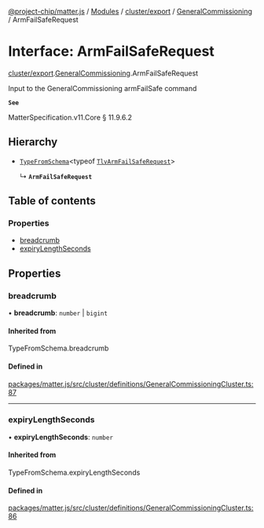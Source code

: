 [@project-chip/matter.js](../README.md) / [Modules](../modules.md) / [cluster/export](../modules/cluster_export.md) / [GeneralCommissioning](../modules/cluster_export.GeneralCommissioning.md) / ArmFailSafeRequest

# Interface: ArmFailSafeRequest

[cluster/export](../modules/cluster_export.md).[GeneralCommissioning](../modules/cluster_export.GeneralCommissioning.md).ArmFailSafeRequest

Input to the GeneralCommissioning armFailSafe command

**`See`**

MatterSpecification.v11.Core § 11.9.6.2

## Hierarchy

- [`TypeFromSchema`](../modules/tlv_export.md#typefromschema)\<typeof [`TlvArmFailSafeRequest`](../modules/cluster_export.GeneralCommissioning.md#tlvarmfailsaferequest)\>

  ↳ **`ArmFailSafeRequest`**

## Table of contents

### Properties

- [breadcrumb](cluster_export.GeneralCommissioning.ArmFailSafeRequest.md#breadcrumb)
- [expiryLengthSeconds](cluster_export.GeneralCommissioning.ArmFailSafeRequest.md#expirylengthseconds)

## Properties

### breadcrumb

• **breadcrumb**: `number` \| `bigint`

#### Inherited from

TypeFromSchema.breadcrumb

#### Defined in

[packages/matter.js/src/cluster/definitions/GeneralCommissioningCluster.ts:87](https://github.com/project-chip/matter.js/blob/5f71eedebdb9fa54338bde320c311bb359b7455d/packages/matter.js/src/cluster/definitions/GeneralCommissioningCluster.ts#L87)

___

### expiryLengthSeconds

• **expiryLengthSeconds**: `number`

#### Inherited from

TypeFromSchema.expiryLengthSeconds

#### Defined in

[packages/matter.js/src/cluster/definitions/GeneralCommissioningCluster.ts:86](https://github.com/project-chip/matter.js/blob/5f71eedebdb9fa54338bde320c311bb359b7455d/packages/matter.js/src/cluster/definitions/GeneralCommissioningCluster.ts#L86)
